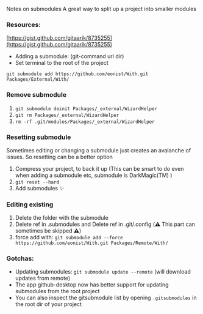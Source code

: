 Notes on submodules<!--more--> A great way to split up a project into smaller modules

### Resources:

[https://gist.github.com/gitaarik/8735255](https://gist.github.com/gitaarik/8735255) 

- Adding a submodule: (git-command url dir)
- Set terminal to the root of the project
```
git submodule add https://github.com/eonist/With.git Packages/External/With/
```

### Remove submodule
1. `git submodule deinit Packages/_external/WizardHelper`
2. `git rm Packages/_external/WizardHelper`
3. `rm -rf .git/modules/Packages/_external/WizardHelper`

### Resetting submodule
Sometimes editing or changing a submodule just creates an avalanche of issues. So resetting can be a better option

1. Compress your project, to back it up (This can be smart to do even when adding a submodule etc, submodule is DarkMagic(TM) )
2. `git reset --hard`
3. Add submodules ✨

### Editing existing
1. Delete the folder with the submodule
2. Delete ref in .submodules and Delete ref in .git/.config (⚠️️ This part can sometimes be skipped ⚠️️)
3. force add with: `git submodule add --force https://github.com/eonist/With.git Packages/Remote/With/`

### Gotchas:
- Updating submodules: `git submodule update --remote` (will download updates from remote)
- The app github-desktop now has better support for updating submodules from the root project
- You can also inspect the gitsubmodule list by opening `.gitsubmodules` in the root dir of your project
